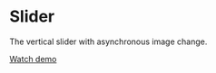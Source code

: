 # Slider
The vertical slider with asynchronous image change.

[Watch demo](https://evgenywas.github.io/slider/)
